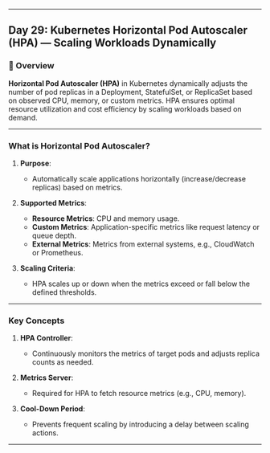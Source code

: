 ﻿---

## Day 29: Kubernetes Horizontal Pod Autoscaler (HPA) — Scaling Workloads Dynamically

### 📘 Overview

**Horizontal Pod Autoscaler (HPA)** in Kubernetes dynamically adjusts the number of pod replicas in a Deployment, StatefulSet, or ReplicaSet based on observed CPU, memory, or custom metrics. HPA ensures optimal resource utilization and cost efficiency by scaling workloads based on demand.

---

### What is Horizontal Pod Autoscaler?

1. **Purpose**:
   - Automatically scale applications horizontally (increase/decrease replicas) based on metrics.

2. **Supported Metrics**:
   - **Resource Metrics**: CPU and memory usage.
   - **Custom Metrics**: Application-specific metrics like request latency or queue depth.
   - **External Metrics**: Metrics from external systems, e.g., CloudWatch or Prometheus.

3. **Scaling Criteria**:
   - HPA scales up or down when the metrics exceed or fall below the defined thresholds.

---

### Key Concepts

1. **HPA Controller**:
   - Continuously monitors the metrics of target pods and adjusts replica counts as needed.

2. **Metrics Server**:
   - Required for HPA to fetch resource metrics (e.g., CPU, memory).

3. **Cool-Down Period**:
   - Prevents frequent scaling by introducing a delay between scaling actions.

---